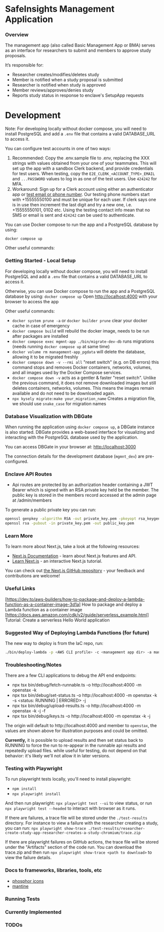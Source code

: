 # SafeInsights Management Application

### Overview

The management app (also called Basic Management App or BMA) serves as an interface for researchers to submit and members to approve study proposals.

It’s responsible for:

- Researcher creates/modifies/deletes study
- Member is notified when a study proposal is submitted
- Researcher is notified when study is approved
- Member reviews/approves/denies study
- Reports study status in response to enclave's SetupApp requests

# Development

Note: For developing locally without docker compose, you will need to install PostgreSQL and add a `.env` file that contains a valid DATABASE_URL to access it.

You can configure test accounts in one of two ways:

1. Recommended: Copy the .env.sample file to .env, replacing the XXX strings with values obtained from your one of your teammates. This will set up the app with a sandbox Clerk backend, and provide credentials for test users. When testing, copy the `E2E_CLERK_<ACCOUNT_TYPE>_EMAIL` and `...PASSWORD` values to log in as one of the test users. Use `424242` for MFA.
2. Workaround: Sign up for a Clerk account using either an authenticator app or [test email or phone number](https://clerk.com/docs/testing/test-emails-and-phones). Our testing phone numbers start with +15555550100 and must be unique for each user. If clerk says one is in use then increment the last digit and try a new one, i.e. +15555550101, 0102 etc. Using the testing contact info mean that no SMS or email is sent and `424242` can be used to authenticate.

You can use Docker compose to run the app and a PostgreSQL database by using:

`docker compose up`

Other useful commands:

### Getting Started - Local Setup

For developing locally without docker compose, you will need to install PostgreSQL and add a `.env` file that contains a valid DATABASE_URL to access it.

Otherwise, you can use Docker compose to run the app and a PostgreSQL database by using: `docker compose up`
Open [http://localhost:4000](http://localhost:4000) with your browser to access the app

Other useful commands:

- `docker system prune -a` or `docker builder prune` clear your docker cache in case of emergency
- `docker compose build` will rebuild the docker image, needs to be run after packages are installed
- `docker compose exec mgmnt-app ./bin/migrate-dev-db` runs migrations (needs running `docker compose up` at same time)
- `docker volume rm management-app_pgdata` will delete the database, allowing it to be migrated freshly
- `docker compose down -v --rmi all` "reset switch" (e.g. on DB errors) this command stops and removes Docker containers, networks, volumes, and all images used by the Docker Compose services.
- `docker compose down -v` acts as a gentler & faster "reset switch". Unlike the previous command, it does not remove downloaded images but still deletes containers, networks, volumes. This means the images remain available and do not need to be downloaded again.
- `npx kysely migrate:make your_migration_name` Creates a migration file, we should use `snake_case` for migration names

### Database Visualization with DBGate

When running the application using `docker compose up`, a DBGate instance is also started. DBGate provides a web-based interface for visualizing and interacting with the PostgreSQL database used by the application.

You can access DBGate in your browser at: [http://localhost:3000](http://localhost:3000)

The connection details for the development database (`mgmnt_dev`) are pre-configured.

### Enclave API Routes

- Api routes are protected by an authorization header containing a JWT Bearer which is signed with an RSA private key held be the member. The public key is stored in the members record accessed at the admin page at /admin/members

To generate a public private key you can run:

```bash
openssl genpkey -algorithm RSA -out private_key.pem -pkeyopt rsa_keygen_bits:4096
openssl rsa -pubout -in private_key.pem -out public_key.pem
```

### Learn More

To learn more about Next.js, take a look at the following resources:

- [Next.js Documentation](https://nextjs.org/docs) - learn about Next.js features and API.
- [Learn Next.js](https://nextjs.org/learn) - an interactive Next.js tutorial.

You can check out [the Next.js GitHub repository](https://github.com/vercel/next.js) - your feedback and contributions are welcome!

### Useful Links

[https://dev.to/aws-builders/how-to-package-and-deploy-a-lambda-function-as-a-container-image-3d1a] How to package and deploy a Lambda function as a container image
[https://docs.aws.amazon.com/cdk/v2/guide/serverless_example.html] Tutorial: Create a serverless Hello World application

### Suggested Way of Deploying Lambda Functions (for future)

The new way to deploy is from the IaC repo, run:

```bash
./bin/deploy-lambda -p <AWS CLI profile> -c <management app dir> -a managementApp
```

### Troubleshooting/Notes

There are a few CLI applications to debug the API end endpoints:

- npx tsx bin/debug/fetch-runnable.ts -o http://localhost:4000 -m openstax -k <path to private key>
- npx tsx bin/debug/set-status.ts -o http://localhost:4000 -m openstax -k <path to private key> -s <status: RUNNING | ERRORED> -j <uuid of job>
- npx tsx bin/debug/upload-results.ts -o http://localhost:4000 -m openstax -k <path to private key> -j <uuid of job> -f <path to file to upload as results>
- npx tsx bin/debug/keys.ts -o http://localhost:4000 -m openstax -k <path to private key> -j <uuid of job>

The origin will default to http://localhost:4000 and member to `openstax`, the values are shown above for illustration purposes and could be omitted.

**Currently,** it is possible to upload results and then set status back to RUNNING to force the run to re-appear in the runnable api results and repeatedly upload files. while useful for testing, do not depend on that behavior: it's likely we'll not allow it in later versions.

### Testing with Playwright

To run playwright tests locally, you'll need to install playwright:

- `npm install`
- `npx playwright install`

And then run playwright: `npx playwright test --ui` to view status, or run `npx playwright test --headed` to interact with browser as it runs.

If there are failures, a trace file will be stored under the `./test-results` directory. For instance to view a failure with the researcher creating a study, you can run: `npx playwright show-trace ./test-results/researcher-create-study-app-researcher-creates-a-study-chromium/trace.zip`

If there are playwright failures on GitHub actions, the trace file will be stored under the "Artifacts" section of the code run. You can download the trace.zip and then run `npx playwright show-trace <path to download>` to view the failure details.

### Docs to frameworks, libraries, tools, etc

- [phosphor icons](https://phosphoricons.com/)
- [mantine](https://mantine.dev)

### Running Tests

### Currently Implemented

### TODOs
